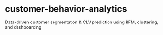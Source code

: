 # customer-behavior-analytics
Data-driven customer segmentation &amp; CLV prediction using RFM, clustering, and dashboarding
